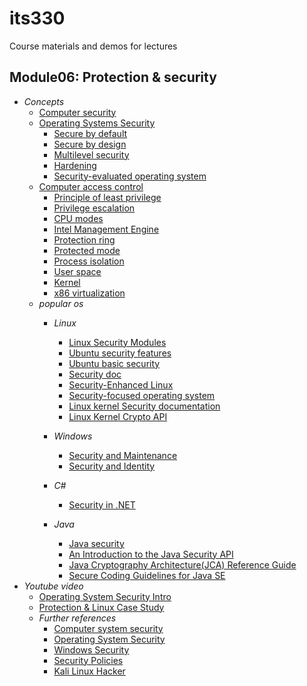 # its330
Course materials and demos for lectures

## Module06: Protection & security
* _Concepts_
  * [Computer security](https://en.wikipedia.org/wiki/Computer\_security)
  * [Operating Systems Security](http://wiki.cas.mcmaster.ca/index.php/Operating\_Systems\_Security)
    * [Secure by default](https://en.wikipedia.org/wiki/Secure\_by\_default)
    * [Secure by design](https://en.wikipedia.org/wiki/Secure\_by\_design)
    * [Multilevel security](https://en.wikipedia.org/wiki/Multilevel\_security)
    * [Hardening ](https://en.wikipedia.org/wiki/Hardening\_\(computing\))
    * [Security-evaluated operating system](https://en.wikipedia.org/wiki/Security-evaluated\_operating\_system)
  * [Computer access control](https://en.wikipedia.org/wiki/Computer\_access\_control)
    * [Principle of least privilege](https://en.wikipedia.org/wiki/Principle\_of\_least\_privilege)
    * [Privilege escalation](https://en.wikipedia.org/wiki/Privilege\_escalation)
    * [CPU modes](https://en.wikipedia.org/wiki/CPU\_modes)
    * [Intel Management Engine](https://en.wikipedia.org/wiki/Intel\_Management\_Engine)
    * [Protection ring](https://en.wikipedia.org/wiki/Protection\_ring)
    * [Protected mode](https://en.wikipedia.org/wiki/Protected\_mode)
    * [Process isolation](https://en.wikipedia.org/wiki/Process\_isolation)
    * [User space](https://en.wikipedia.org/wiki/User\_space)
    * [Kernel ](https://en.wikipedia.org/wiki/Kernel\_\(operating\_system\))
    * [x86 virtualization](https://en.wikipedia.org/wiki/X86\_virtualization)
  * _popular os_
      * _Linux_
        * [Linux Security Modules](https://en.wikipedia.org/wiki/Linux\_Security\_Modules)
        * [Ubuntu security features](https://wiki.ubuntu.com/Security/Features)
        * [Ubuntu basic security](https://wiki.ubuntu.com/BasicSecurity)
        * [Security doc](https://help.ubuntu.com/lts/serverguide/security.html)
        * [Security-Enhanced Linux](https://en.wikipedia.org/wiki/Security-Enhanced\_Linux)
        * [Security-focused operating system](https://en.wikipedia.org/wiki/Security-focused\_operating\_system)
        * [Linux kernel Security documentation](https://www.kernel.org/doc/html/v4.11/security/index.html)
        * [Linux Kernel Crypto API](https://www.kernel.org/doc/html/v4.11/crypto/index.html)
        
      * _Windows_
        * [Security and Maintenance](https://en.wikipedia.org/wiki/Security\_and\_Maintenance)
        * [Security and Identity](https://docs.microsoft.com/en-us/windows/win32/security)
      * _C#_
        * [Security in .NET](https://docs.microsoft.com/en-us/dotnet/standard/security/)
      * _Java_
        * [Java security](https://en.wikipedia.org/wiki/Java\_security)
        * [An Introduction to the Java Security API](https://www.developer.com/java/other/an-introduction-to-the-java-security-api.html)
        * [Java Cryptography Architecture(JCA) Reference Guide](https://docs.oracle.com/javase/7/docs/technotes/guides/security/crypto/CryptoSpec.html)
        * [Secure Coding Guidelines for Java SE](https://www.oracle.com/technetwork/java/seccodeguide-139067.html)
* _Youtube video_
  * [Operating System Security Intro](https://youtu.be/fAhvVqw_dus)
  * [Protection & Linux Case Study](https://youtu.be/q3hoqhSX7Q8)
  * _Further references_
    * [Computer system security](https://www.youtube.com/playlist?list=PLUl4u3cNGP62K2DjQLRxDNRi0z2IRWnNh)
    * [Operating System Security](https://www.youtube.com/playlist?list=PLGN_yckFx1civO91pjR7imIcnAiG3CR4l)
    * [Windows Security](https://www.youtube.com/playlist?list=PLGN_yckFx1cj21Zod9_NwnvxLPabMXrpu)
    * [Security Policies](https://www.youtube.com/playlist?list=PLGN_yckFx1cgdI8SR8xO4pMKLTy5WUcdm)
    * [Kali Linux Hacker](https://www.youtube.com/channel/UCv34Xk71rT74SPDE06UTWrw/playlists)